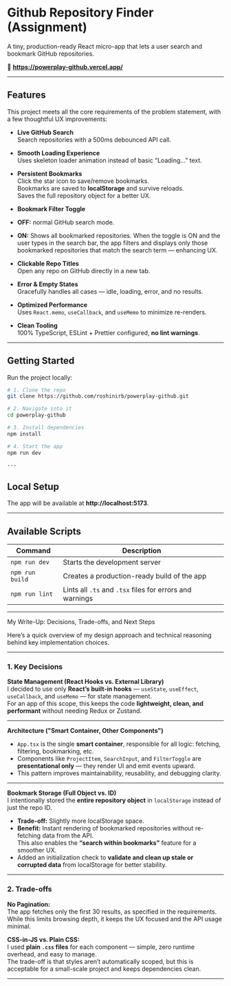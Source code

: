 #  Github Repository Finder (Assignment)

 A tiny, production-ready React micro-app that lets a user search and bookmark GitHub repositories.

🔗 **https://powerplay-github.vercel.app/**  

---

##  Features

 This project meets all the core requirements of the problem statement, with a few thoughtful UX
 improvements:

-  **Live GitHub Search**  
   Search repositories with a 500ms debounced API call.

-  **Smooth Loading Experience**  
  Uses skeleton loader animation instead of basic “Loading…” text.

-  **Persistent Bookmarks**  
   Click the star icon to save/remove bookmarks.  
   Bookmarks are saved to **localStorage** and survive reloads.  
   Saves the full repository object for a better UX.

-  **Bookmark Filter Toggle**  
  - **OFF:** normal GitHub search mode.  
  - **ON:** Shows all bookmarked repositories. When the toggle is ON and the user types in the search bar,
    the app filters and displays only those bookmarked repositories that match the search term — enhancing UX.

-  **Clickable Repo Titles**  
  Open any repo on GitHub directly in a new tab.

-  **Error & Empty States**  
  Gracefully handles all cases — idle, loading, error, and no results.

-  **Optimized Performance**  
  Uses `React.memo`, `useCallback`, and `useMemo` to minimize re-renders.

-  **Clean Tooling**  
  100% TypeScript, ESLint + Prettier configured, **no lint warnings**.

---

##  Getting Started

Run the project locally:

```bash
# 1. Clone the repo
git clone https://github.com/roshinirb/powerplay-github.git

# 2. Navigate into it
cd powerplay-github

# 3. Install dependencies
npm install

# 4. Start the app
npm run dev

---
```
##  Local Setup

The app will be available at **http://localhost:5173**.

---

##  Available Scripts

| Command | Description |
|----------|-------------|
| `npm run dev` | Starts the development server |
| `npm run build` | Creates a production-ready build of the app |
| `npm run lint` | Lints all `.ts` and `.tsx` files for errors and warnings |

---

  My Write-Up: Decisions, Trade-offs, and Next Steps

Here’s a quick overview of my design approach and technical reasoning behind key implementation choices.

---

###  1. Key Decisions

**State Management (React Hooks vs. External Library)**  
I decided to use only **React’s built-in hooks** — `useState`, `useEffect`, `useCallback`, and `useMemo` — for state management.  
For an app of this scope, this keeps the code **lightweight, clean, and performant** without needing Redux or Zustand.

---

**Architecture ("Smart Container, Other Components")**  
- `App.tsx` is the single **smart container**, responsible for all logic: fetching, filtering, bookmarking, etc.  
- Components like `ProjectItem`, `SearchInput`, and `FilterToggle` are **presentational only** — they render UI and emit events upward.  
- This pattern improves maintainability, reusability, and debugging clarity.

---

**Bookmark Storage (Full Object vs. ID)**  
I intentionally stored the **entire repository object** in `localStorage` instead of just the repo ID.

- **Trade-off:** Slightly more localStorage space.  
- **Benefit:** Instant rendering of bookmarked repositories without re-fetching data from the API.  
  This also enables the **“search within bookmarks”** feature for a smoother UX.  
- Added an initialization check to **validate and clean up stale or corrupted data** from localStorage for better stability.

---

###  2. Trade-offs

**No Pagination:**  
The app fetches only the first 30 results, as specified in the requirements.  
While this limits browsing depth, it keeps the UX focused and the API usage minimal.

**CSS-in-JS vs. Plain CSS:**  
I used **plain `.css` files** for each component — simple, zero runtime overhead, and easy to manage.  
The trade-off is that styles aren’t automatically scoped, but this is acceptable for a small-scale project and keeps dependencies clean.

---



